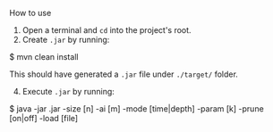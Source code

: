 How to use

1. Open a terminal and `cd` into the project's root.
2. Create `.jar` by running:

$ mvn clean install

This should have generated a `.jar` file under `./target/` folder.

4. Execute `.jar` by running:

$ java -jar .jar -size [n] -ai [m] -mode [time|depth] -param [k] -prune [on|off] -load [file]


